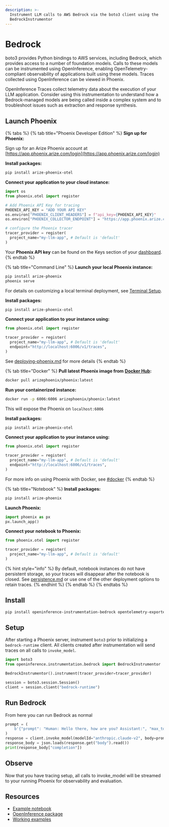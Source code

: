 ```yaml
---
description: >-
  Instrument LLM calls to AWS Bedrock via the boto3 client using the
  BedrockInstrumentor
---
```


# Bedrock

boto3 provides Python bindings to AWS services, including Bedrock, which provides access to a number of foundation models. Calls to these models can be instrumented using OpenInference, enabling OpenTelemetry-compliant observability of applications built using these models. Traces collected using OpenInference can be viewed in Phoenix.

OpenInference Traces collect telemetry data about the execution of your LLM application. Consider using this instrumentation to understand how a Bedrock-managed models are being called inside a complex system and to troubleshoot issues such as extraction and response synthesis.

## Launch Phoenix

{% tabs %}
{% tab title="Phoenix Developer Edition" %}
**Sign up for Phoenix:**

Sign up for an Arize Phoenix account at [https://app.phoenix.arize.com/login](https://app.phoenix.arize.com/login)

**Install packages:**

```bash
pip install arize-phoenix-otel
```

**Connect your application to your cloud instance:**

```python
import os
from phoenix.otel import register

# Add Phoenix API Key for tracing
PHOENIX_API_KEY = "ADD YOUR API KEY"
os.environ["PHOENIX_CLIENT_HEADERS"] = f"api_key={PHOENIX_API_KEY}"
os.environ["PHOENIX_COLLECTOR_ENDPOINT"] = "https://app.phoenix.arize.com"

# configure the Phoenix tracer
tracer_provider = register(
  project_name="my-llm-app", # Default is 'default'
) 
```

Your **Phoenix API key** can be found on the Keys section of your [dashboard](https://app.phoenix.arize.com).
{% endtab %}

{% tab title="Command Line" %}
**Launch your local Phoenix instance:**

```bash
pip install arize-phoenix
phoenix serve
```

For details on customizing a local terminal deployment, see [Terminal Setup](https://docs.arize.com/phoenix/setup/environments#terminal).

**Install packages:**

```bash
pip install arize-phoenix-otel
```

**Connect your application to your instance using:**

```python
from phoenix.otel import register

tracer_provider = register(
  project_name="my-llm-app", # Default is 'default'
  endpoint="http://localhost:6006/v1/traces",
)
```

See [deploying-phoenix.md](../../deployment/deploying-phoenix.md "mention") for more details
{% endtab %}

{% tab title="Docker" %}
**Pull latest Phoenix image from** [**Docker Hub**](https://hub.docker.com/r/arizephoenix/phoenix)**:**

```bash
docker pull arizephoenix/phoenix:latest
```

**Run your containerized instance:**

```bash
docker run -p 6006:6006 arizephoenix/phoenix:latest
```

This will expose the Phoenix on `localhost:6006`

**Install packages:**

```bash
pip install arize-phoenix-otel
```

**Connect your application to your instance using:**

```python
from phoenix.otel import register

tracer_provider = register(
  project_name="my-llm-app", # Default is 'default'
  endpoint="http://localhost:6006/v1/traces",
)
```

For more info on using Phoenix with Docker, see [#docker](bedrock.md#docker "mention")
{% endtab %}

{% tab title="Notebook" %}
**Install packages:**

```bash
pip install arize-phoenix
```

**Launch Phoenix:**

```python
import phoenix as px
px.launch_app()
```

**Connect your notebook to Phoenix:**

```python
from phoenix.otel import register

tracer_provider = register(
  project_name="my-llm-app", # Default is 'default'
)
```

{% hint style="info" %}
By default, notebook instances do not have persistent storage, so your traces will disappear after the notebook is closed. See [persistence.md](../../deployment/persistence.md "mention") or use one of the other deployment options to retain traces.
{% endhint %}
{% endtab %}
{% endtabs %}

## Install

```bash
pip install openinference-instrumentation-bedrock opentelemetry-exporter-otlp
```

## Setup

After starting a Phoenix server, instrument `boto3` prior to initializing a `bedrock-runtime` client. All clients created after instrumentation will send traces on all calls to `invoke_model`.

```python
import boto3
from openinference.instrumentation.bedrock import BedrockInstrumentor

BedrockInstrumentor().instrument(tracer_provider=tracer_provider)

session = boto3.session.Session()
client = session.client("bedrock-runtime")
```

## Run Bedrock

From here you can run Bedrock as normal

```python
prompt = (
    b'{"prompt": "Human: Hello there, how are you? Assistant:", "max_tokens_to_sample": 1024}'
)
response = client.invoke_model(modelId="anthropic.claude-v2", body=prompt)
response_body = json.loads(response.get("body").read())
print(response_body["completion"])
```

## Observe

Now that you have tracing setup, all calls to invoke\_model will be streamed to your running Phoenix for observability and evaluation.

## Resources

* [Example notebook](https://github.com/Arize-ai/openinference/blob/main/python/instrumentation/openinference-instrumentation-bedrock/examples/bedrock_example.py)
* [OpenInference package](https://github.com/Arize-ai/openinference/blob/main/python/instrumentation/openinference-instrumentation-bedrock)
* [Working examples](https://github.com/Arize-ai/openinference/blob/main/python/instrumentation/openinference-instrumentation-bedrock/examples)
